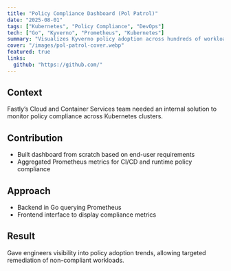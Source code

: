 ```yaml
---
title: "Policy Compliance Dashboard (Pol Patrol)"
date: "2025-08-01"
tags: ["Kubernetes", "Policy Compliance", "DevOps"]
tech: ["Go", "Kyverno", "Prometheus", "Kubernetes"]
summary: "Visualizes Kyverno policy adoption across hundreds of workloads at Fastly."
cover: "/images/pol-patrol-cover.webp"
featured: true
links:
  github: "https://github.com/"
---
```

## Context
Fastly’s Cloud and Container Services team needed an internal solution to monitor policy compliance across Kubernetes clusters.

## Contribution
- Built dashboard from scratch based on end-user requirements
- Aggregated Prometheus metrics for CI/CD and runtime policy compliance

## Approach
- Backend in Go querying Prometheus
- Frontend interface to display compliance metrics

## Result
Gave engineers visibility into policy adoption trends, allowing targeted remediation of non-compliant workloads.

